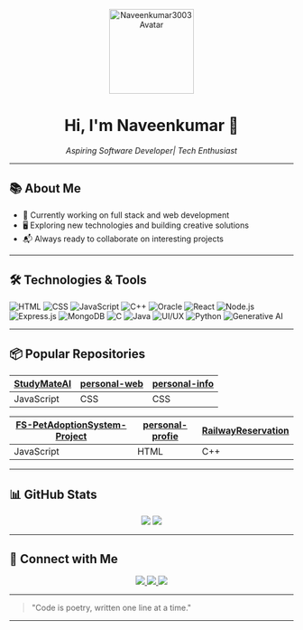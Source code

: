 <!-- Profile Banner -->
<p align="center">
  <img src="https://avatars.githubusercontent.com/u/178363598?v=4" width="150" alt="Naveenkumar3003 Avatar"/>
</p>
<h1 align="center">Hi, I'm Naveenkumar 🚀</h1>
<p align="center"><i>Aspiring Software Developer| Tech Enthusiast</i></p>

---

## 📚 About Me

- 🌱 Currently working on full stack and web development
- 🖥️ Exploring new technologies and building creative solutions
- 📬 Always ready to collaborate on interesting projects

---

## 🛠️ Technologies & Tools

![HTML](https://img.shields.io/badge/-HTML5-e34c26?style=flat&logo=html5&logoColor=white)
![CSS](https://img.shields.io/badge/-CSS3-2965f1?style=flat&logo=css3&logoColor=white)
![JavaScript](https://img.shields.io/badge/-JavaScript-F7DF1E?style=flat&logo=javascript&logoColor=black)
![C++](https://img.shields.io/badge/-C++-00599C?style=flat&logo=cplusplus&logoColor=white)
![Oracle](https://img.shields.io/badge/-Oracle-F80000?style=flat&logo=oracle&logoColor=white)
![React](https://img.shields.io/badge/-React-61DAFB?style=flat&logo=react&logoColor=black)
![Node.js](https://img.shields.io/badge/-Node.js-339933?style=flat&logo=node.js&logoColor=white)
![Express.js](https://img.shields.io/badge/-Express.js-000000?style=flat&logo=express&logoColor=white)
![MongoDB](https://img.shields.io/badge/-MongoDB-47A248?style=flat&logo=mongodb&logoColor=white)
![C](https://img.shields.io/badge/-C-A8B9CC?style=flat&logo=c&logoColor=black)
![Java](https://img.shields.io/badge/-Java-007396?style=flat&logo=java&logoColor=white)
![UI/UX](https://img.shields.io/badge/-UI%2FUX-FF4088?style=flat&logo=figma&logoColor=white)
![Python](https://img.shields.io/badge/-Python-3776AB?style=flat&logo=python&logoColor=white)
![Generative AI](https://img.shields.io/badge/-Generative%20AI-8E44AD?style=flat&logo=openai&logoColor=white)

---

## 📦 Popular Repositories

| [StudyMateAI](https://github.com/Naveenkumar3003/StudyMateAI) | [personal-web](https://github.com/Naveenkumar3003/personal-web) | [personal-info](https://github.com/Naveenkumar3003/personal-info) |
|---|---|---|
| JavaScript | CSS | CSS |

| [FS-PetAdoptionSystem-Project](https://github.com/Naveenkumar3003/FS-PetAdoptionSystem-Project) | [personal-profie](https://github.com/Naveenkumar3003/personal-profie) | [RailwayReservation](https://github.com/Naveenkumar3003/RailwayReservation) |
|---|---|---|
| JavaScript | HTML | C++ |

---

## 📊 GitHub Stats

<p align="center">
  <img src="https://github-readme-stats.vercel.app/api?username=Naveenkumar3003&show_icons=true&theme=tokyonight" />
  <img src="https://github-readme-streak-stats.herokuapp.com?user=Naveenkumar3003&theme=tokyonight" />
</p>

---

## 🤝 Connect with Me

<p align="center">
  <a href="mailto:naveennkumar0313@gmail.com">
    <img src="https://img.shields.io/badge/Gmail-D14836?style=for-the-badge&logo=gmail&logoColor=white"/>
  </a>
  <a href="https://linkedin.com/in/naveen-kumar-15b7b7343/">
    <img src="https://img.shields.io/badge/LinkedIn-blue?style=for-the-badge&logo=linkedin"/>
  </a>
  <a href="https://instagram.com/_blaze_36">
    <img src="https://img.shields.io/badge/Instagram-E4405F?style=for-the-badge&logo=instagram&logoColor=white"/>
  </a>
</p>

---

> "Code is poetry, written one line at a time."

---

